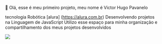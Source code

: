  👋 Olá, esse é meu primeiro projeto, meu nome é Victor Hugo Pavanelo  

tecnologia Robótica [alura] (https://alura.com.br)
Desenvolvendo projetos na Linguagem de JavaScript
Utilizo esse espaço para minha organização e compartilhamento dos meus projetos desenvolvidos  

![](https://media1.tenor.com/m/daxNnlh9q3AAAAAC/king-king-baldwin.gif)
